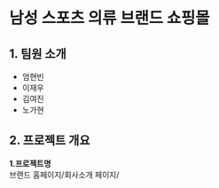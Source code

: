 # 남성 스포츠 의류 브랜드 쇼핑몰


## 1. 팀원 소개
  * 엄현빈
  * 이재우
  * 김여진
  * 노가현

## 2. 프로젝트 개요
 __1.프로젝트명__  
   브랜드 홈페이지/회사소개 페이지/ 
